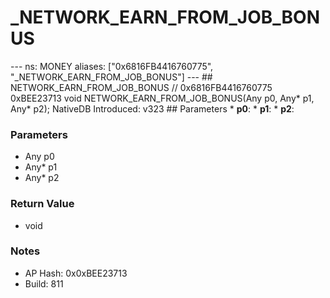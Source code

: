 # _NETWORK_EARN_FROM_JOB_BONUS

--- ns: MONEY aliases: ["0x6816FB4416760775", "_NETWORK_EARN_FROM_JOB_BONUS"] --- ## NETWORK_EARN_FROM_JOB_BONUS  // 0x6816FB4416760775 0xBEE23713 void NETWORK_EARN_FROM_JOB_BONUS(Any p0, Any* p1, Any* p2);  NativeDB Introduced: v323  ## Parameters * **p0**: * **p1**: * **p2**:

### Parameters
* Any p0
* Any* p1
* Any* p2

### Return Value
* void

### Notes
* AP Hash: 0x0xBEE23713
* Build: 811

